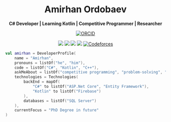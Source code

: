 <h1 align="center">Amirhan Ordobaev</h1>
<p align="center">
  <b>C# Developer | Learning Kotlin | Competitive Programmer | Researcher</b>
</p>
<p align="center">
  <a href="https://orcid.org/0009-0008-2713-3539" target="_blank">
    <img src="https://img.shields.io/badge/ORCID-0009--0008--2713--3539-A6CE39?style=for-the-badge&logo=orcid&logoColor=white" alt="ORCID">
  </a>
</p>
<p align="center">
  <img src="https://img.shields.io/badge/C%23-%2368217A?style=for-the-badge&logo=c-sharp&logoColor=white">
  <img src="https://img.shields.io/badge/C%2B%2B-%2300599C.svg?style=for-the-badge&logo=c%2B%2B&logoColor=white">
  <img src="https://img.shields.io/badge/Kotlin-%237F52FF.svg?style=for-the-badge&logo=kotlin&logoColor=white">
  <img src="https://img.shields.io/badge/ICPC-%230092CC.svg?style=for-the-badge&logo=codeforces&logoColor=white">
  <a href="https://codeforces.com/profile/amirhanordobaev" target="_blank">
    <img src="https://img.shields.io/badge/Codeforces-007ACC?style=for-the-badge&logo=codeforces&logoColor=white" alt="Codeforces">
</p>

```Kotlin
val amirhan = DeveloperProfile(
    name = "Amirhan",
    pronouns = listOf("he", "him"),
    code = listOf("C#", "Kotlin", "C++"),
    askMeAbout = listOf("competitive programming", "problem-solving", "researching"),
    technologies = Technologies(
        backEnd = mapOf(
            "C#" to listOf("ASP.Net Core", "Entity Framework"),
            "Kotlin" to listOf("Firebase")
        ),
        databases = listOf("SQL Server")
    ),
    currentFocus = "PhD Degree in future"
)
```
